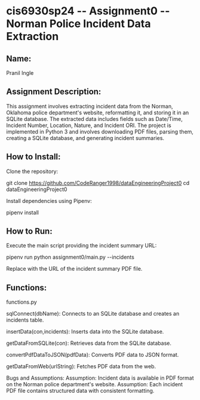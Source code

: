 # cis6930sp24 -- Assignment0 -- Norman Police Incident Data Extraction

## Name:
Pranil Ingle

## Assignment Description:
This assignment involves extracting incident data from the Norman, Oklahoma police department's website, reformatting it, and storing it in an SQLite database. The extracted data includes fields such as Date/Time, Incident Number, Location, Nature, and Incident ORI. The project is implemented in Python 3 and involves downloading PDF files, parsing them, creating a SQLite database, and generating incident summaries.

## How to Install:
Clone the repository:

git clone https://github.com/CodeRanger1998/dataEngineeringProject0
cd dataEngineeringProject0

Install dependencies using Pipenv:

pipenv install

## How to Run:

Execute the main script providing the incident summary URL:

pipenv run python assignment0/main.py --incidents <url>

Replace <url> with the URL of the incident summary PDF file.

## Functions:

functions.py

sqlConnect(dbName): Connects to an SQLite database and creates an incidents table.

insertData(con,incidents): Inserts data into the SQLite database.

getDataFromSQLite(con): Retrieves data from the SQLite database.

convertPdfDataToJSON(pdfData): Converts PDF data to JSON format.

getDataFromWeb(urlString): Fetches PDF data from the web.

Bugs and Assumptions:
Assumption: Incident data is available in PDF format on the Norman police department's website.
Assumption: Each incident PDF file contains structured data with consistent formatting.